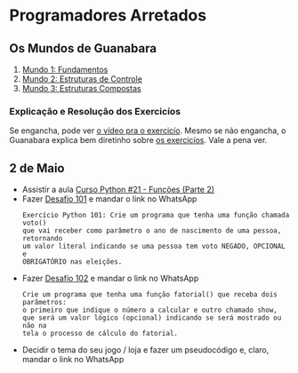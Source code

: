 # Programadores Arretados

## Os Mundos de Guanabara
1. [Mundo 1: Fundamentos](https://www.youtube.com/watch?v=S9uPNppGsGo&list=PLHz_AreHm4dlKP6QQCekuIPky1CiwmdI6)
2. [Mundo 2: Estruturas de Controle](https://www.youtube.com/watch?v=nJkVHusJp6E&list=PLHz_AreHm4dk_nZHmxxf_J0WRAqy5Czye)
3. [Mundo 3: Estruturas Compostas](https://www.youtube.com/watch?v=0LB3FSfjvao&list=PLHz_AreHm4dksnH2jVTIVNviIMBVYyFnH)

### Explicação e Resolução dos Exercicíos
Se engancha, pode ver [o vídeo pra o exercicío](https://www.youtube.com/watch?v=nIHq1MtJaKs&list=PLHz_AreHm4dm6wYOIW20Nyg12TAjmMGT-). 
Mesmo se não engancha, o Guanabara explica bem diretinho sobre [os exercicíos](https://www.youtube.com/watch?v=nIHq1MtJaKs&list=PLHz_AreHm4dm6wYOIW20Nyg12TAjmMGT-).
Vale a pena ver.


## 2 de Maio
* Assistir a aula [Curso Python #21 - Funções (Parte 2)](https://youtu.be/etjJ_4Eqrk8)
* Fazer [Desafio 101](https://youtu.be/czDcimdc3GU) e mandar o link no WhatsApp
  ```text
  Exercício Python 101: Crie um programa que tenha uma função chamada voto() 
  que vai receber como parâmetro o ano de nascimento de uma pessoa, retornando 
  um valor literal indicando se uma pessoa tem voto NEGADO, OPCIONAL e 
  OBRIGATÓRIO nas eleições.
  ```
* Fazer [Desafío 102](https://youtu.be/84jUX96cs7Q) e mandar o link no WhatsApp
  ```text
  Crie um programa que tenha uma função fatorial() que receba dois parâmetros: 
  o primeiro que indique o número a calcular e outro chamado show, 
  que será um valor lógico (opcional) indicando se será mostrado ou não na 
  tela o processo de cálculo do fatorial.
  ```
* Decidir o tema do seu jogo / loja e fazer um pseudocódigo e, claro, mandar o link no WhatsApp